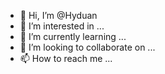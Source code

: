 - 👋 Hi, I’m @Hyduan
- 👀 I’m interested in ...
- 🌱 I’m currently learning ...
- 💞️ I’m looking to collaborate on ...
- 📫 How to reach me ...

<!---
Hyduan/Hyduan is a ✨ special ✨ repository because its `README.md` (this file) appears on your GitHub profile.
You can click the Preview link to take a look at your changes.
--->
